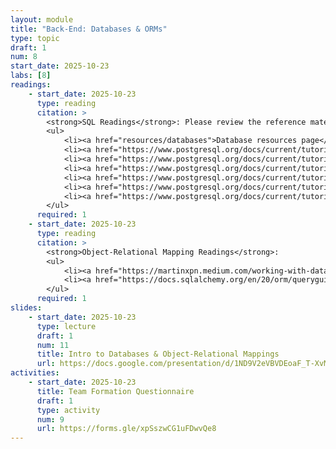 ```yaml
---
layout: module
title: "Back-End: Databases & ORMs"
type: topic
draft: 1
num: 8
start_date: 2025-10-23
labs: [8]
readings: 
    - start_date: 2025-10-23
      type: reading
      citation: >
        <strong>SQL Readings</strong>: Please review the reference materials on SQL:
        <ul>
            <li><a href="resources/databases">Database resources page</a></li>
            <li><a href="https://www.postgresql.org/docs/current/tutorial-select.html" target="_blank">Querying a Table</a></li>
            <li><a href="https://www.postgresql.org/docs/current/tutorial-join.html" target="_blank">Joins Between Tables</a></li>
            <li><a href="https://www.postgresql.org/docs/current/tutorial-agg.html" target="_blank">Aggregate Functions</a></li>
            <li><a href="https://www.postgresql.org/docs/current/tutorial-populate.html" target="_blank">Inserts</a></li>
            <li><a href="https://www.postgresql.org/docs/current/tutorial-update.html" target="_blank">Updates</a></li>
            <li><a href="https://www.postgresql.org/docs/current/tutorial-delete.html" target="_blank">Deletions</a></li>
        </ul>
      required: 1
    - start_date: 2025-10-23
      type: reading
      citation: >
        <strong>Object-Relational Mapping Readings</strong>:
        <ul>
            <li><a href="https://martinxpn.medium.com/working-with-databases-using-asyncio-in-python-sqlalchemy-example-79-100-days-of-python-1a5cef841803" target="_blank">High-level walkthrough / overview of SQLAlchemy</a></li>
            <li><a href="https://docs.sqlalchemy.org/en/20/orm/queryguide/index.html" target="_blank">SQLAlchemy Reference</a></li>
        </ul>
      required: 1
slides: 
    - start_date: 2025-10-23
      type: lecture
      draft: 1
      num: 11
      title: Intro to Databases & Object-Relational Mappings
      url: https://docs.google.com/presentation/d/1ND9V2eVBVDEoaF_T-XvMeyjM73l9NqBD/edit?usp=sharing&ouid=113376576186080604800&rtpof=true&sd=true
activities:
    - start_date: 2025-10-23
      title: Team Formation Questionnaire
      draft: 1
      type: activity
      num: 9
      url: https://forms.gle/xpSszwCG1uFDwvQe8
---
```

 
